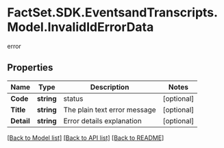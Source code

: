 # FactSet.SDK.EventsandTranscripts.Model.InvalidIdErrorData
error

## Properties

Name | Type | Description | Notes
------------ | ------------- | ------------- | -------------
**Code** | **string** | status | [optional] 
**Title** | **string** | The plain text error message | [optional] 
**Detail** | **string** | Error details explanation | [optional] 

[[Back to Model list]](../README.md#documentation-for-models) [[Back to API list]](../README.md#documentation-for-api-endpoints) [[Back to README]](../README.md)

